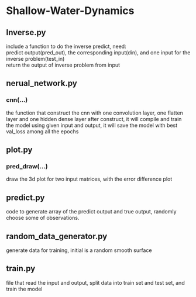 # Shallow-Water-Dynamics
## Inverse.py
include a function to do the inverse predict, need: 
</br>
predict output(pred_out), the corresponding input(din), and one input for the inverse problem(test_in)
</br>
return the output of inverse problem from input

## nerual_network.py
### cnn(...)
the function that construct the cnn with one convolution layer, one flatten layer and one hidden dense layer
after construct, it will compile and train the model using given input and output, it will save the model with best val_loss among all the epochs

## plot.py
### pred_draw(...)
draw the 3d plot for two input matrices, with the error difference plot

##  predict.py
code to generate array of the predict output and true output, randomly choose some of observations.

## random_data_generator.py
generate data for training, initial is a random smooth surface

## train.py
file that read the input and output, split data into train set and test set, and train the model

